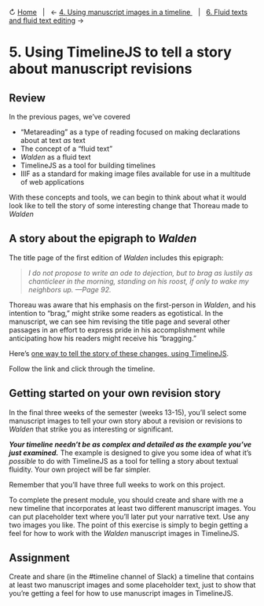 ↻ [Home](README.md)&nbsp;&nbsp;&nbsp;|&nbsp;&nbsp;&nbsp;← [4. Using manuscript images in a timeline ](04_using-ms-images-in-a-timeline.md)&nbsp;&nbsp;&nbsp;|&nbsp;&nbsp;&nbsp;[6. Fluid texts and fluid text editing](06_fluid-texts-fluid-text-editing.md) →

# 5. Using TimelineJS to tell a story about manuscript revisions

## Review

In the previous pages, we’ve covered

-   “Metareading” as a type of reading focused on making declarations about at text *as* text
-   The concept of a “fluid text”
-   *Walden* as a fluid text
-   TimelineJS as a tool for building timelines
-   IIIF as a standard for making image files available for use in a multitude of web applications

With these concepts and tools, we can begin to think about what it would look like to tell the story of some interesting change that Thoreau made to *Walden*

## A story about the epigraph to *Walden*

The title page of the first edition of *Walden* includes this epigraph:

> *I do not propose to write an ode to dejection, but to brag as lustily as chanticleer in the morning, standing on his roost, if only to wake my neighbors up. —Page 92.*

Thoreau was aware that his emphasis on the first-person in *Walden*, and his intention to “brag,” might strike some readers as egotistical. In the manuscript, we can see him revising the title page and several other passages in an effort to express pride in his accomplishment while anticipating how his readers might receive his “bragging.”

Here’s [one way to tell the story of these changes, using TimelineJS](http://bit.ly/2HdlcP6).

Follow the link and click through the timeline.

## Getting started on your own revision story

In the final three weeks of the semester (weeks 13-15), you’ll select some manuscript images to tell your own story about a revision or revisions to *Walden* that strike you as interesting or significant.

***Your timeline needn’t be as complex and detailed as the example you’ve just examined.*** The example is designed to give you some idea of what it’s *possible* to do with TimelineJS as a tool for telling a story about textual fluidity. Your own project will be far simpler.

Remember that you’ll have three full weeks to work on this project.

To complete the present module, you should create and share with me a new timeline that incorporates at least two different manuscript images. You can put placeholder text where you’ll later put your narrative text. Use any two images you like. The point of this exercise is simply to begin getting a feel for how to work with the *Walden* manuscript images in TimelineJS.

## Assignment

Create and share (in the \#timeline channel of Slack) a timeline that contains at least two manuscript images and some placeholder text, just to show that you’re getting a feel for how to use manuscript images in TimelineJS.
